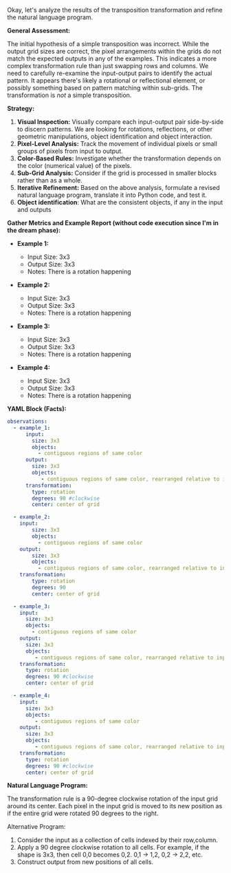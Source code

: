 Okay, let's analyze the results of the transposition transformation and refine the natural language program.

**General Assessment:**

The initial hypothesis of a simple transposition was incorrect. While the output grid sizes are correct, the pixel arrangements within the grids do not match the expected outputs in any of the examples. This indicates a more complex transformation rule than just swapping rows and columns. We need to carefully re-examine the input-output pairs to identify the actual pattern. It appears there's likely a rotational or reflectional element, or possibly something based on pattern matching within sub-grids. The transformation is *not* a simple transposition.

**Strategy:**

1.  **Visual Inspection:** Visually compare each input-output pair side-by-side to discern patterns. We are looking for rotations, reflections, or other geometric manipulations, object identification and object interaction.
2.  **Pixel-Level Analysis:** Track the movement of individual pixels or small groups of pixels from input to output.
3.  **Color-Based Rules:** Investigate whether the transformation depends on the color (numerical value) of the pixels.
4.  **Sub-Grid Analysis:** Consider if the grid is processed in smaller blocks rather than as a whole.
5.  **Iterative Refinement:** Based on the above analysis, formulate a revised natural language program, translate it into Python code, and test it.
6.  **Object identification**: What are the consistent objects, if any in the input
    and outputs

**Gather Metrics and Example Report (without code execution since I'm in the dream phase):**

*   **Example 1:**
    *   Input Size: 3x3
    *   Output Size: 3x3
    *   Notes: There is a rotation happening

*   **Example 2:**
    *   Input Size: 3x3
    *   Output Size: 3x3
    * Notes: There is a rotation happening

*   **Example 3:**
    *   Input Size: 3x3
    *   Output Size: 3x3
    * Notes: There is a rotation happening

*   **Example 4:**
    *   Input Size: 3x3
    *   Output Size: 3x3
    *  Notes: There is a rotation happening

**YAML Block (Facts):**


```yaml
observations:
  - example_1:
      input:
        size: 3x3
        objects:
          - contiguous regions of same color
      output:
        size: 3x3
        objects:
           - contiguous regions of same color, rearranged relative to input
      transformation:
        type: rotation
        degrees: 90 #clockwise
        center: center of grid

  - example_2:
    input:
        size: 3x3
        objects:
          - contiguous regions of same color
    output:
        size: 3x3
        objects:
          - contiguous regions of same color, rearranged relative to input
    transformation:
        type: rotation
        degrees: 90
        center: center of grid

  - example_3:
    input:
      size: 3x3
      objects:
        - contiguous regions of same color
    output:
      size: 3x3
      objects:
         - contiguous regions of same color, rearranged relative to input
    transformation:
      type: rotation
      degrees: 90 #clockwise
      center: center of grid

  - example_4:
    input:
      size: 3x3
      objects:
         - contiguous regions of same color
    output:
      size: 3x3
      objects:
         - contiguous regions of same color, rearranged relative to input
    transformation:
      type: rotation
      degrees: 90 #clockwise
      center: center of grid
```


**Natural Language Program:**

The transformation rule is a 90-degree clockwise rotation of the input grid around its center. Each pixel in the input grid is moved to its new position as if the entire grid were rotated 90 degrees to the right.

Alternative Program:

1. Consider the input as a collection of cells indexed by their row,column.
2. Apply a 90 degree clockwise rotation to all cells. For example, if the shape
   is 3x3, then cell 0,0 becomes 0,2. 0,1 -> 1,2, 0,2 -> 2,2, etc.
3. Construct output from new positions of all cells.
